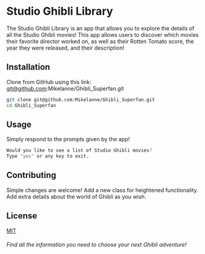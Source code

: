 # Studio Ghibli Library

The Studio Ghibli Library is an app that allows you to explore the details of all the Studio Ghibli movies!
This app allows users to discover which movies their favorite director worked on, as well as their Rotten Tomato score, the year they were released, and their description!

## Installation

Clone from GitHub using this link: git@github.com:Mikelanne/Ghibli_Superfan.git
```bash
git clone git@github.com:Mikelanne/Ghibli_Superfan.git
cd Ghibli_Superfan
```

## Usage

Simply respond to the prompts given by the app!

```bash
Would you like to see a list of Studio Ghibli movies?
Type "yes" or any key to exit.
```

## Contributing

Simple changes are welcome! Add a new class for heightened functionality.
Add extra details about the world of Ghibli as you wish.

## License
[MIT](https://choosealicense.com/licenses/mit/)


###### Find all the information you need to choose your next Ghibli adventure!
